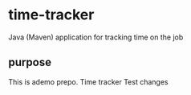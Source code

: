 # time-tracker
Java (Maven) application for tracking time on the job
## purpose
This is ademo prepo.
Time tracker
Test changes
